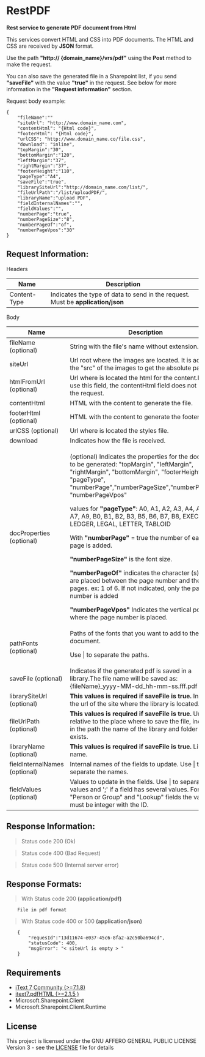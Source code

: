 # RestPDF

**Rest service to generate PDF document from Html**

This services convert HTML and CSS into PDF documents. The HTML and CSS are received by **JSON** format.

Use the path **"http:// {domain_name}/vrs/pdf"** using the **Post** method to make the request.

You can also save the generated file in a Sharepoint list, if you send **"saveFile"** with the value **"true"** in the request. See below for more information in the **"Request information"** section.

Request body example:
```
{
    "fileName":""
    "siteUrl": "http://www.domain_name.com",
    "contentHtml": "{Html code}",
    "footerHtml": "{Html code}",
    "urlCSS": "http://www.domain_name.co/file.css",
    "download": "inline",
    "topMargin":"30",
    "bottomMargin":"120",
    "leftMargin":"37",
    "rightMargin":"37",
    "footerHeight":"110",
    "pageType":"A4",
    "saveFile":"true",
    "librarySiteUrl":"http://domain_name.com/list/",
    "fileUrlPath":"/list/uploadPDF/",
    "libraryName":"upload PDF",
    "fieldInternalNames":"",
    "fieldValues":"",
    "numberPage":"true",
    "numberPageSize":"8",
    "numberPageOf":"of",
    "numberPageVpos":"30"
}
```
## Request Information:
Headers

| Name  |  Description |
|-------|--------------|
|  Content-Type |  Indicates the type of data to send in the request. Must be **application/json** |


Body		

| Name  |  Description |
|-------|--------------|
|fileName (optional)|String with the file's name without extension.|
|siteUrl|Url root where the images are located. It is added to the "src" of the images to get the absolute path.|
|htmlFromUrl (optional)|Url where is located the html for the content.If you use this field, the contentHtml field does not use in the request.|
|contentHtml|HTML with the content to generate the file.|
|footerHtml (optional)|HTML with the content to generate the footer.|
|urlCSS (optional)|Url where is located the styles file.|
|download|Indicates how the file is received.|
|docProperties (optional)|<p>(optional) Indicates the properties for the document to be generated: "topMargin", "leftMargin", "rightMargin", "bottomMargin", "footerHeight", "pageType", "numberPage","numberPageSize","numberPageOf", "numberPageVpos"<p>values for **"pageType"**: A0, A1, A2, A3, A4, A5, A6, A7, A9, B0, B1, B2, B3, B5, B6, B7, B8, EXECUTIVE, LEDGER, LEGAL, LETTER, TABLOID</p><p>With **"numberPage"** = true the number of each page is added.</p><p>**"numberPageSize"** is the font size.</p><p>**"numberPageOf"** indicates the character (s) that are placed between the page number and the total pages. ex: 1 of 6. If not indicated, only the page number is added</p><p>**"numberPageVpos"** Indicates the vertical position where the page number is placed.</p>|
|pathFonts (optional)|Paths of the fonts that you want to add to the document.<p>Use &#124; to separate the paths.</p>|
|saveFile (optional)|Indicates if the generated pdf is saved in a library.The file name will be saved as:{fileName}_yyyy-MM-dd_hh-mm-ss.fff.pdf|
|librarySiteUrl (optional)|**This values is required if saveFile is true.** Indicates the url of the site where the library is located.|
|fileUrlPath (optional)|**This values is required if saveFile is true.** Url relative to the place where to save the file, including in the path the name of the library and folder if it exists.|
|libraryName (optional)|**This values is required if saveFile is true.** Library name.|
|fieldInternalNames (optional)|Internal names of the fields to update. Use &#124; to separate the names.|
|fieldValues (optional)|Values to update in the fields. Use &#124; to separate the values and ';' if a field has several values. For "Person or Group" and "Lookup" fields the values must be integer with the ID.|


## Response Information:

>Status code 200 (Ok)

>Status code 400 (Bad Request)

>Status code 500 (Internal server error)

## Response Formats:

> With Status code 200 **(application/pdf)**
```
    File in pdf format
```

> With Status code 400 or 500 **(application/json)**
```
    {
        "requesId":"13d11674-e037-45c6-8fa2-a2c50ba694cd",
        "statusCode": 400,
        "msgError": "< siteUrl is empty > "
    }
```


## Requirements
* [iText 7 Community (>=7.1.8)](https://www.nuget.org/packages/itext7/)
* [itext7.pdfHTML (>=2.1.5 )](https://www.nuget.org/packages/itext7.pdfhtml/)
* Microsoft.Sharepoint.Client
* Microsoft.Sharepoint.Client.Runtime

## License
This project is licensed under the GNU AFFERO GENERAL PUBLIC LICENSE Version 3 - see the [LICENSE](LICENSE) file for details